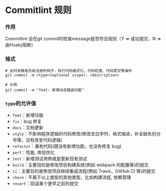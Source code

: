 # Commitlint 规则

### 作用

Commitlint 会在git commit时检查message是否符合规则（Y => 成功提交，N => 由Husky阻断）

### 格式

```shell
# 此时会触发先前注册的钩子，执行代码格式化、代码检查、代码提交等操作
git commit -m <type>[optional scope]: <description>

# 示例
git commit -m "feat: 新增动态路由功能"
```

### `type`的允许值

- `feat`：新增功能
- `fix`：bug 修复
- `docs`：文档更新
- `style`：不影响程序逻辑的代码修改(修改空白字符，格式缩进，补全缺失的分号等，没有改变代码逻辑)
- `refactor`：重构代码(既没有新增功能，也没有修复 bug)
- `perf`：性能, 体验优化
- `test`：新增测试用例或是更新现有测试
- `build`：主要目的是修改项目构建系统(例如 webpack 的配置等)的提交
- `ci`：主要目的是修改项目继续集成流程(例如 Travis，GitHub CI 等)的提交
- `chore`：不属于以上类型的其他类型，比如构建流程, 依赖管理
- `revert`：回滚某个更早之前的提交